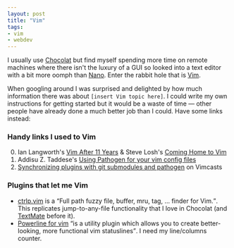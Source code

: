 ```yaml
---
layout: post
title: "Vim"
tags:
- vim
- webdev
---
```


I usually use [Chocolat](http://www.chocolatapp.com) but find myself spending more time on remote machines where there isn't the luxury of a GUI so looked into a text editor with a bit more oomph than [Nano](http://www.nano-editor.org). Enter the rabbit hole that is [Vim](http://www.vim.org).

When googling around I was surprised and delighted by how much information there was about `[insert Vim topic here]`. I could write my own instructions for getting started but it would be a waste of time &mdash; other people have already done a much better job than I could. Have some links instead:

### Handy links I used to Vim

0. Ian Langworth's [Vim After 11 Years](http://statico.github.com/vim.html) &amp; Steve Losh's [Coming Home to Vim](http://stevelosh.com/blog/2010/09/coming-home-to-vim)
1. Addisu Z. Taddese's [Using Pathogen for your vim config files](http://addisu.taddese.com/blog/using-github-and-pathogen-for-your-vim-config-files/)
2. [Synchronizing plugins with git submodules and pathogen](http://vimcasts.org/episodes/synchronizing-plugins-with-git-submodules-and-pathogen/) on Vimcasts

### Plugins that let me Vim

* [ctrlp.vim](https://github.com/kien/ctrlp.vim) is a <q>Full path fuzzy file, buffer, mru, tag, ... finder for Vim.</q>. This replicates jump-to-any-file functionality that I love in Chocolat (and [TextMate](http://macromates.com) before it).
* [Powerline for vim](https://github.com/Lokaltog/vim-powerline) <q>is a utility plugin which allows you to create better-looking, more functional vim statuslines</q>. I need my line/columns counter.
